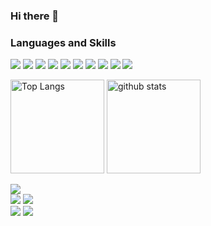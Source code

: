 ### Hi there 🍊 

### Languages and Skills

<p>
<img src="https://img.shields.io/badge/-C-2496ED?style=flat-square&logo=C&logoColor=white"/>
<img src="https://img.shields.io/badge/-Python-3776AB?style=flat-square&logo=Python&logoColor=white"/>
<img src="https://img.shields.io/badge/-numpy-150458?style=flat-square&logo=numpy&logoColor=white"/>
<img src="https://img.shields.io/badge/-pandas-150458?style=flat-square&logo=pandas&logoColor=white"/>
<img src="https://img.shields.io/badge/-PyTorch-EE4C2C?style=flat-square&logo=PyTorch&logoColor=white"/>
<img src="https://img.shields.io/badge/-Visual%20Studio%20Code-23A9F2?style=flat-square&logo=Visual%20Studio%20Code&logoColor=white"/>
<img src="https://img.shields.io/badge/-Vim-1572B6?style=flat-square&logo=Vim&logoColor=white"/>
<img src="https://img.shields.io/badge/-Github-181717?style=flat-square&logo=GitHub&logoColor=white"/>
<img src="https://img.shields.io/badge/-Git-F44D27?style=flat-square&logo=Git&logoColor=white"/>
<img src="https://img.shields.io/badge/-Docker-2496ED?style=flat-square&logo=Docker&logoColor=white"/>
</p>

<p align="left"> 
  <img alt="Top Langs" height="150px" src="https://github-readme-stats.vercel.app/api/top-langs/?username=citrus1998&layout=compact&count_private=true&show_icons=true&theme=vue" />
  <img alt="github stats" height="150px" src="https://github-readme-stats.vercel.app/api?username=citrus1998&count_private=true&show_icons=true&show_icons=true&theme=vue" />
</p>  

![](https://github-profile-summary-cards.vercel.app/api/cards/profile-details?username=citrus1998&theme=vue)  
![](https://github-profile-summary-cards.vercel.app/api/cards/repos-per-language?username=citrus1998&theme=vue)
![](https://github-profile-summary-cards.vercel.app/api/cards/most-commit-language?username=citrus1998&theme=vue)  
![](https://github-profile-summary-cards.vercel.app/api/cards/stats?username=citrus1998&theme=vue)
![](https://github-profile-summary-cards.vercel.app/api/cards/productive-time?username=citrus1998&theme=vue)  

<!--
**citrus1998/citrus1998** is a ✨ _special_ ✨ repository because its `README.md` (this file) appears on your GitHub profile.

Here are some ideas to get you started:

- 🔭 I’m currently working on ...
- 🌱 I’m currently learning ...
- 👯 I’m looking to collaborate on ...
- 🤔 I’m looking for help with ...
- 💬 Ask me about ...
- 📫 How to reach me: ...
- 😄 Pronouns: ...
- ⚡ Fun fact: ...
-->
